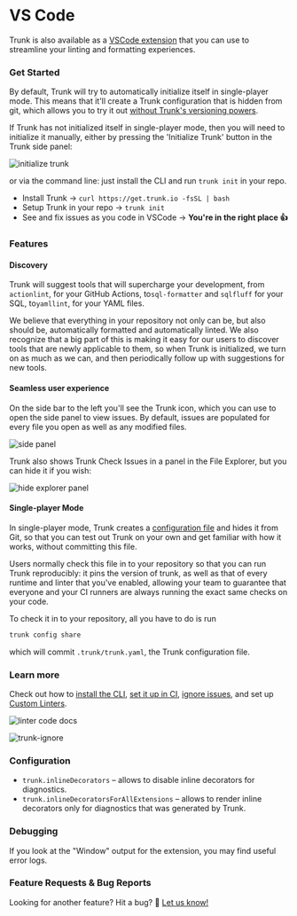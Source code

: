 # VS Code

Trunk is also available as a [VSCode extension](https://marketplace.visualstudio.com/items?itemName=trunk.io) that you can use to streamline your linting and formatting experiences.

### Get Started

By default, Trunk will try to automatically initialize itself in single-player mode. This means that it'll create a Trunk configuration that is hidden from git, which allows you to try it out [without Trunk's versioning powers](vs-code.md#single-player-mode).

If Trunk has not initialized itself in single-player mode, then you will need to initialize it manually, either by pressing the 'Initialize Trunk' button in the Trunk side panel:

![initialize trunk](https://static.trunk.io/assets/vscode\_init\_trunk.png)

or via the command line: just install the CLI and run `trunk init` in your repo.

* Install Trunk → `curl https://get.trunk.io -fsSL | bash`
* Setup Trunk in your repo → `trunk init`
* See and fix issues as you code in VSCode → **You're in the right place 👍**

### Features

#### Discovery

Trunk will suggest tools that will supercharge your development, from `actionlint`, for your GitHub Actions, to`sql-formatter` and `sqlfluff` for your SQL, to`yamllint`, for your YAML files.

We believe that everything in your repository not only can be, but also should be, automatically formatted and automatically linted. We also recognize that a big part of this is making it easy for our users to discover tools that are newly applicable to them, so when Trunk is initialized, we turn on as much as we can, and then periodically follow up with suggestions for new tools.

#### Seamless user experience

On the side bar to the left you'll see the Trunk icon, which you can use to open the side panel to view issues. By default, issues are populated for every file you open as well as any modified files.

![side panel](https://static.trunk.io/assets/vscode\_side\_panel.png)

Trunk also shows Trunk Check Issues in a panel in the File Explorer, but you can hide it if you wish:

![hide explorer panel](https://static.trunk.io/assets/vscode\_hide\_explorer\_panel.jpg)

#### Single-player Mode

In single-player mode, Trunk creates a [configuration file](./trunk-yaml.md) and hides it from Git, so that you can test out Trunk on your own and get familiar with how it works, without committing this file.

Users normally check this file in to your repository so that you can run Trunk reproducibly: it pins the version of trunk, as well as that of every runtime and linter that you've enabled, allowing your team to guarantee that everyone and your CI runners are always running the exact same checks on your code.

To check it in to your repository, all you have to do is run

```bash
trunk config share
```

which will commit `.trunk/trunk.yaml`, the Trunk configuration file.

### Learn more

Check out how to [install the CLI](../cli/install-trunk.md), [set it up in CI](https://readme.trunk.io/docs/check-github-integration), [ignore issues](../check/ignoring-issues.md), and set up [Custom Linters](../check/custom-linters.md).

![linter code docs](https://static.trunk.io/assets/vscode\_doc\_links.png)

![trunk-ignore](https://static.trunk.io/assets/vscode\_ignore\_issue.gif)

### Configuration

* `trunk.inlineDecorators` – allows to disable inline decorators for diagnostics.
* `trunk.inlineDecoratorsForAllExtensions` – allows to render inline decorators only for diagnostics that was generated by Trunk.

### Debugging

If you look at the "Window" output for the extension, you may find useful error logs.

### Feature Requests & Bug Reports

Looking for another feature? Hit a bug? 🐛 [Let us know!](https://slack.trunk.io/)
